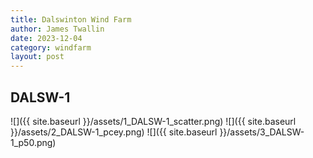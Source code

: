 ```yaml
---
title: Dalswinton Wind Farm
author: James Twallin
date: 2023-12-04
category: windfarm
layout: post
---
```

DALSW-1
-------------
![]({{ site.baseurl }}/assets/1_DALSW-1_scatter.png)
![]({{ site.baseurl }}/assets/2_DALSW-1_pcey.png)
![]({{ site.baseurl }}/assets/3_DALSW-1_p50.png)

